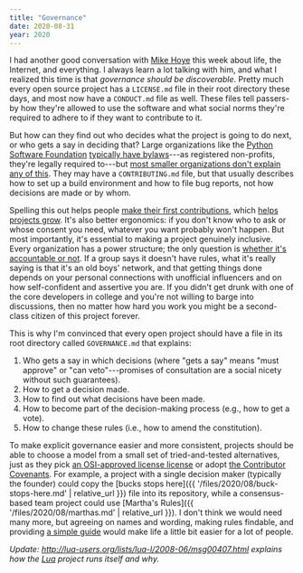 ```yaml
---
title: "Governance"
date: 2020-08-31
year: 2020
---
```


I had another good conversation with [Mike Hoye](http://exple.tive.org/blarg/) this week
about life, the Internet, and everything.
I always learn a lot talking with him,
and what I realized this time is that *governance should be discoverable*.
Pretty much every open source project has a `LICENSE.md` file in their root directory these days,
and most now have a `CONDUCT.md` file as well.
These files tell passers-by how they're allowed to use the software
and what social norms they're required to adhere to if they want to contribute to it.

But how can they find out who decides what the project is going to do next,
or who gets a say in deciding that?
Large organizations like the [Python Software Foundation](https://www.python.org/psf/)
[typically have bylaws](https://arxiv.org/abs/2005.10063)---as registered non-profits,
they're legally required to---but
[most smaller organizations don't explain any of this](https://opensource.com/open-organization/18/4/new-governance-model-research).
They may have a `CONTRIBUTING.md` file,
but that usually describes how to set up a build environment and how to file bug reports,
not how decisions are made or by whom.

Spelling this out helps people [make their first contributions](https://en.wikipedia.org/wiki/Legitimate_peripheral_participation),
which [helps projects grow](https://journals.plos.org/ploscompbiol/article?id=10.1371%2Fjournal.pcbi.1007296).
It's also better ergonomics:
if you don't know who to ask or whose consent you need,
whatever you want probably won't happen.
But most importantly,
it's essential to making a project genuinely inclusive.
Every organization has a power structure;
the only question is [whether it's accountable or not](https://www.jofreeman.com/joreen/tyranny.htm).
If a group says it doesn't have rules,
what it's really saying is that it's an old boys' network,
and that getting things done depends on your personal connections with unofficial influencers
and on how self-confident and assertive you are.
If you didn't get drunk with one of the core developers in college
and you're not willing to barge into discussions,
then no matter how hard you work you might be a second-class citizen of this project forever.

This is why I'm convinced that every open project should have a file in its root directory called `GOVERNANCE.md`
that explains:

1.  Who gets a say in which decisions
    (where "gets a say" means "must approve" or "can veto"---promises of consultation
    are a social nicety without such guarantees).
2.  How to get a decision made.
3.  How to find out what decisions have been made.
4.  How to become part of the decision-making process (e.g., how to get a vote).
5.  How to change these rules (i.e., how to amend the constitution).

To make explicit governance easier and more consistent,
projects should be able to choose a model from a small set of tried-and-tested alternatives,
just as they pick [an OSI-approved license license](https://opensource.org/)
or adopt [the Contributor Covenants](https://www.contributor-covenant.org/).
For example,
a project with a single decision maker (typically the founder) could copy
the [bucks stops here]({{ '/files/2020/08/buck-stops-here.md' | relative_url }}) file into its repository,
while a consensus-based team project could use [Martha's Rules]({{ '/files/2020/08/marthas.md' | relative_url }}).
I don't think we would need many more,
but agreeing on names and wording,
making rules findable,
and providing [a simple guide](https://choosealicense.com/)
would make life a little bit easier for a lot of people.

*Update: <http://lua-users.org/lists/lua-l/2008-06/msg00407.html> explains
how the [Lua](https://www.lua.org/) project runs itself and why.*
